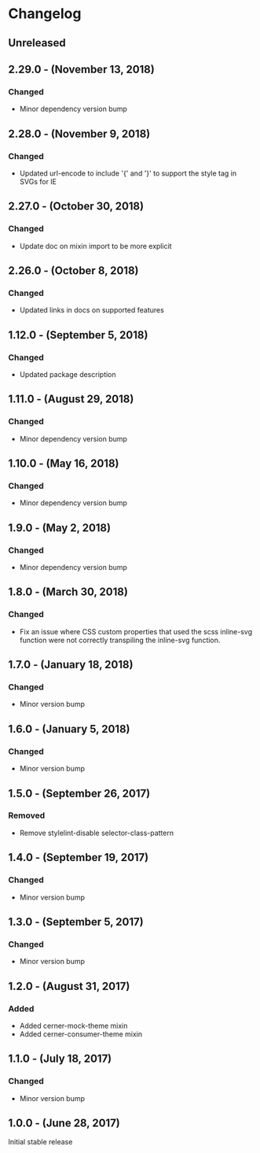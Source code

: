 Changelog
=========

Unreleased
----------

2.29.0 - (November 13, 2018)
------------------
### Changed
* Minor dependency version bump

2.28.0 - (November 9, 2018)
------------------
### Changed
* Updated url-encode to include '{' and '}' to support the style tag in SVGs for IE

2.27.0 - (October 30, 2018)
------------------
### Changed
* Update doc on mixin import to be more explicit

2.26.0 - (October 8, 2018)
------------------
### Changed
* Updated links in docs on supported features

1.12.0 - (September 5, 2018)
------------------
### Changed
* Updated package description

1.11.0 - (August 29, 2018)
------------------
### Changed
* Minor dependency version bump

1.10.0 - (May 16, 2018)
------------------
### Changed
* Minor dependency version bump

1.9.0 - (May 2, 2018)
------------------
### Changed
* Minor dependency version bump

1.8.0 - (March 30, 2018)
------------------
### Changed
* Fix an issue where CSS custom properties that used the scss inline-svg function were not correctly transpiling the inline-svg function.

1.7.0 - (January 18, 2018)
------------------
### Changed
* Minor version bump

1.6.0 - (January 5, 2018)
------------------
### Changed
* Minor version bump

1.5.0 - (September 26, 2017)
------------------
### Removed
* Remove stylelint-disable selector-class-pattern

1.4.0 - (September 19, 2017)
------------------
### Changed
* Minor version bump

1.3.0 - (September 5, 2017)
------------------
### Changed
* Minor version bump

1.2.0 - (August 31, 2017)
------------------
### Added
* Added cerner-mock-theme mixin
* Added cerner-consumer-theme mixin

1.1.0 - (July 18, 2017)
------------------
### Changed
* Minor version bump

1.0.0 - (June 28, 2017)
------------------
Initial stable release
